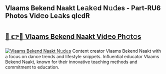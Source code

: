 ## Vlaams Bekend Naakt Le𝚊k𝚎d N𝚞𝚍es - Part-RU6 Photos Vid𝚎o Le𝚊ks qIcdR

# <h2><a href="http://fb4x4p6.evod.top/?m=Vlaams+Bekend+Naakt">🔗 👉🔴 Vlaams Bekend Naakt Vid𝚎o Ph𝚘t𝚘s</a></h2>

[![Vlaams Bekend Naakt N𝚞d𝚎s](https://i.imgur.com/8V9OHl7.gif)](http://fb4x4p6.evod.top/?m=Vlaams+Bekend+Naakt)
Content creator Vlaams Bekend Naakt with a focus on dance trends and lifestyle snippets. Influential educator Vlaams Bekend Naakt, known for their innovative teaching methods and commitment to education. 
